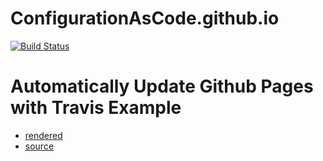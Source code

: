 # ConfigurationAsCode.github.io

[![Build Status](https://travis-ci.org/ConfigurationAsCode/ConfigurationAsCode.github.io.svg?branch=master)](https://travis-ci.org/ConfigurationAsCode/ConfigurationAsCode.github.io)

# Automatically Update Github Pages with Travis Example

- [rendered](http://steveklabnik.github.io/automatically_update_github_pages_with_travis_example/)
- [source](https://github.com/steveklabnik/automatically_update_github_pages_with_travis_example)

